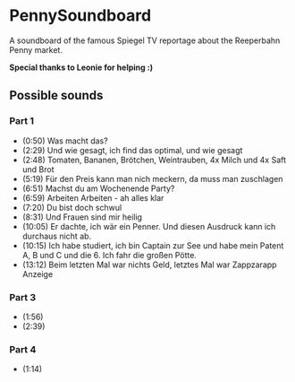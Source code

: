 # PennySoundboard
A soundboard of the famous Spiegel TV reportage about the Reeperbahn Penny market.

**Special thanks to Leonie for helping :)**

## Possible sounds
### Part 1
- (0:50) Was macht das?
- (2:29) Und wie gesagt, ich find das optimal, und wie gesagt
- (2:48) Tomaten, Bananen, Brötchen, Weintrauben, 4x Milch und 4x Saft und Brot
- (5:19) Für den Preis kann man nich meckern, da muss man zuschlagen
- (6:51) Machst du am Wochenende Party?
- (6:59) Arbeiten Arbeiten - ah alles klar
- (7:20) Du bist doch schwul
- (8:31) Und Frauen sind mir heilig
- (10:05) Er dachte, ich wär ein Penner. Und diesen Ausdruck kann ich durchaus nicht ab.
- (10:15) Ich habe studiert, ich bin Captain zur See und habe mein Patent A, B und C und die 6. Ich fahr die großen Pötte.
- (13:12) Beim letzten Mal war nichts Geld, letztes Mal war Zappzarapp Anzeige

### Part 3
- (1:56)
- (2:39)

### Part 4
- (1:14)
